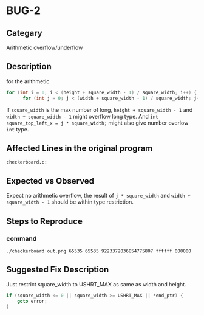 # BUG-2
## Categary
Arithmetic overflow/underflow

## Description
for the arithmetic
```c
for (int i = 0; i < (height + square_width - 1) / square_width; i++) {
      for (int j = 0; j < (width + square_width - 1) / square_width; j++) {
```
If `square_width` is the max number of long, `height + square_width - 1` and `width + square_width - 1` might overflow long type.
And `int square_top_left_x = j * square_width;` might also give number overlow `int` type.

## Affected Lines in the original program
`checkerboard.c:`

## Expected vs Observed
Expect no arithmetic overflow, the result of `j * square_width` and `width + square_width - 1` should be within type restriction.

## Steps to Reproduce
### command
```shell
./checkerboard out.png 65535 65535 9223372036854775807 ffffff 000000
```

## Suggested Fix Description
Just restrict square_width to USHRT_MAX as same as width and height.
```c
if (square_width <= 0 || square_width >= USHRT_MAX || *end_ptr) {
    goto error;
}
```
